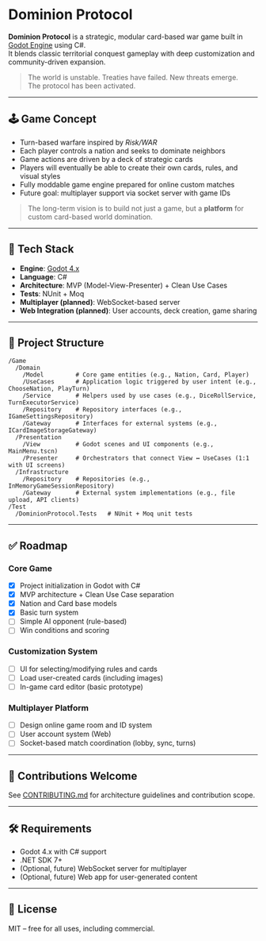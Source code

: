 # Dominion Protocol

**Dominion Protocol** is a strategic, modular card-based war game built in [Godot Engine](https://godotengine.org/) using C#.  
It blends classic territorial conquest gameplay with deep customization and community-driven expansion.

> The world is unstable. Treaties have failed. New threats emerge.  
> The protocol has been activated.

---

## 🕹 Game Concept

- Turn-based warfare inspired by *Risk/WAR*
- Each player controls a nation and seeks to dominate neighbors
- Game actions are driven by a deck of strategic cards
- Players will eventually be able to create their own cards, rules, and visual styles
- Fully moddable game engine prepared for online custom matches
- Future goal: multiplayer support via socket server with game IDs

> The long-term vision is to build not just a game, but a **platform** for custom card-based world domination.

---

## 🎯 Tech Stack

- **Engine**: [Godot 4.x](https://godotengine.org/)
- **Language**: C#
- **Architecture**: MVP (Model-View-Presenter) + Clean Use Cases
- **Tests**: NUnit + Moq
- **Multiplayer (planned)**: WebSocket-based server
- **Web Integration (planned)**: User accounts, deck creation, game sharing

---

## 🧱 Project Structure

```
/Game
  /Domain
    /Model         # Core game entities (e.g., Nation, Card, Player)
    /UseCases      # Application logic triggered by user intent (e.g., ChooseNation, PlayTurn)
    /Service       # Helpers used by use cases (e.g., DiceRollService, TurnExecutorService)
    /Repository    # Repository interfaces (e.g., IGameSettingsRepository)
    /Gateway       # Interfaces for external systems (e.g., ICardImageStorageGateway)
  /Presentation
    /View          # Godot scenes and UI components (e.g., MainMenu.tscn)
    /Presenter     # Orchestrators that connect View ↔ UseCases (1:1 with UI screens)
  /Infrastructure
    /Repository    # Repositories (e.g., InMemoryGameSessionRepository)
    /Gateway       # External system implementations (e.g., file upload, API clients)
/Test
  /DominionProtocol.Tests   # NUnit + Moq unit tests
```

---

## ✅ Roadmap

### Core Game
- [x] Project initialization in Godot with C#
- [x] MVP architecture + Clean Use Case separation
- [x] Nation and Card base models
- [x] Basic turn system
- [ ] Simple AI opponent (rule-based)
- [ ] Win conditions and scoring

### Customization System
- [ ] UI for selecting/modifying rules and cards
- [ ] Load user-created cards (including images)
- [ ] In-game card editor (basic prototype)

### Multiplayer Platform
- [ ] Design online game room and ID system
- [ ] User account system (Web)
- [ ] Socket-based match coordination (lobby, sync, turns)

---

## 🤝 Contributions Welcome

See [CONTRIBUTING.md](CONTRIBUTING.md) for architecture guidelines and contribution scope.

---

## 🛠 Requirements

- Godot 4.x with C# support
- .NET SDK 7+
- (Optional, future) WebSocket server for multiplayer
- (Optional, future) Web app for user-generated content

---

## 📄 License

MIT – free for all uses, including commercial.